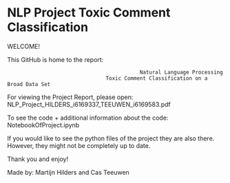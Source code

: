 # NLP Project Toxic Comment Classification

WELCOME!


This GitHub is home to the report:


                                               Natural Language Processing 
                                    Toxic Comment Classification on a Broad Data Set

For viewing the Project Report, please open:                            NLP_Project_HILDERS_i6169337_TEEUWEN_i6169583.pdf


To see the code + additional information about the code:                NotebookOfProject.ipynb

If you would like to see the python files of the project they are also there. However, they might not be completely up to date.

Thank you and enjoy!


Made by: Martijn Hilders and Cas Teeuwen 



